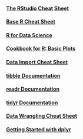 #### [The RStudio Cheat Sheet](https://raw.githubusercontent.com/rstudio/cheatsheets/main/rstudio-ide.pdf)
#### [Base R Cheat Sheet](https://github.com/rstudio/cheatsheets/blob/main/base-r.pdf)
#### [R for Data Science](https://r4ds.had.co.nz)
#### [Cookbook for R: Basic Plots](http://www.cookbook-r.com/Graphs/)
#### [Data Import Cheat Sheet](https://github.com/rstudio/cheatsheets/blob/master/data-import.pdf)
#### [tibble Documentation](https://tibble.tidyverse.org/)
#### [readr Documentation](https://readr.tidyverse.org/)
#### [tidyr Documentation](https://tidyr.tidyverse.org/)
#### [Data Wrangling Cheat Sheet](https://github.com/rstudio/cheatsheets/blob/master/data-transformation.pdf)
#### [Getting Started with dplyr](https://dplyr.tidyverse.org/articles/dplyr.html)





